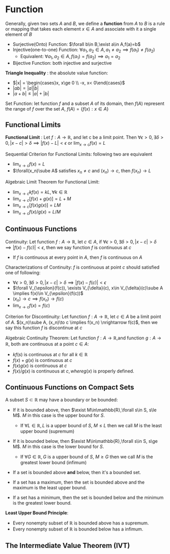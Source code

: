 # Function

Generally, given two sets $A$ and $B$, we define a **function** from $A$ to $B$ is a rule or mapping that takes each element $x\in A$ and associate with it a single element of $B$

-   Surjective(Onto) Function: $\forall b\in B,\exist a\in A,f(a)=b$
-   Injective(one-to-one) Function: $\forall a_1,a_2\in A,a_1\ne a_2\implies f(a_1)\ne f(a_2)$
    - Equivalent: $\forall a_1,a_2\in A,f(a_1)=f(a_2)\implies a_1=a_2$
-   Bijective Function: both injective and surjective

**Triangle Inequality** : the absolute value function:
-	$|x| = \begin{cases}x, x\ge 0 \\ -x, x< 0\end{cases}$
-   $|ab| = |a||b|$
-   $|a+b| \le |a| + |b|$

Set Function: let function $f$ and a subset $A$ of its domain, then $f(A)$ represent the range of $f$ over the set $A$, $f(A) = \{f(x) : x\in A\}$

## Functional Limits

**Functional Limit** : Let $f:A\to \mathbb{R}$, and let c be a limit point. Then $\forall \epsilon> 0, \exists\delta >0, |x-c|>\delta\implies |f(x)-L|<\epsilon$ or $\lim_{x\to c}f(x)=L$

Sequential Criterion for Functional Limits: following two are equivalent

-   $\lim_{x\to c}f(x)=L$
-   $\forall(x_n)\sube A$ satisfies  $x_n\ne c$ and $(x_n)\to c$, then $f(x_n)\to L$

Algebraic Limit Theorem for Functional Limit:

-   $\lim_{x\to c}kf(x)=kL, \forall k \in \mathbb{R}$
-   $\lim_{x\to c}[f(x)+g(x)]=L+M$
-   $\lim_{x\to c}[f(x)g(x)]=LM$
-   $\lim_{x\to c}f(x)/g(x)=L/M$

## Continuous Functions

Continuity: Let function $f:A\to \mathbb{R}$, let $c\in A$, if $\forall \epsilon> 0, \exists\delta >0, |x-c|>\delta\implies |f(x)-f(c)|<\epsilon$, then we say function $f$ is continuous at $c$

-   If $f$ is continuous at every point in $A$, then $f$ is continuous on $A$ 

Characterizations of Continuity: $f$ is continuous at point $c$ should satisfied one of following:

-   $\forall \epsilon> 0, \exists\delta >0, |x-c|>\delta\implies |f(x)-f(c)|<\epsilon$
-   $\forall V_{\epsilon}(f(c)), \exists V_{\delta}(c), x\in V_{\delta}(c)\sube A \implies f(x)\in V_{\epsilon}(f(c))$ 
-   $(x_n)\to c \implies f(x_n)\to f(c)$
-   $\lim_{x\to c}f(x)=f(c)$

Criterion for Discontinuity: Let function $f:A\to \mathbb{R}$, let $c\in A$ be a limit point of $A$. $(x_n)\sube A, (x_n)\to c \implies f(x_n) \nrightarrow f(c)$, then we say this function $f$ is discontinue at $c$

Algebraic Continuity Theorem: Let function $f:A\to \mathbb{R}$,and function $g:A\to \mathbb{R}$, both are continuous at a point $c\in A$:
- $kf(s)$ is continuous at $c$ for all $k\in \mathbb{R}$
- $f(x) + g(x)$ is continuous at $c$
- $f(x)g(x)$ is continuous at $c$
- $f(x)/g(x)$ is continuous at $c, where g(x)$ is properly defined. 

## Continuous Functions on Compact Sets

A subset $S\subset\mathbb{R}$ may have a boundary or be bounded:

- If it is bounded above, then $\exist M\in\mathbb{R},\forall s\in S, s\le M$. $M$ in this case is the upper bound for $S$.
  - If $\forall L\in \mathbb{R}, L$ is a upper bound of $S$, $M\le L$ then we call $M$ is the least upper bound (supremum)

- If it is bounded below, then $\exist M\in\mathbb{R},\forall s\in S, s\ge M$. $M$ in this case is the lower bound for $S$.
  - If $\forall G\in \mathbb{R}, G$ is a upper bound of $S$, $M\ge G$ then we call $M$ is the greatest lower bound (infimum)

- If a set is bounded above **and** below, then it's a bounded set.
- If a set has a maximum, then the set is bounded above and the maximum is the least upper bound.
- If a set has a minimum, then the set is bounded below and the minimum is the greatest lower bound.

**Least Upper Bound Principle**:

- Every nonempty subset of $\mathbb{R}$ is bounded above has a supremum.
- Every nonempty subset of $\mathbb{R}$ is bounded below has a infimum.

## The Intermediate Value Theorem (IVT)

